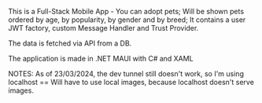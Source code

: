 This is a Full-Stack Mobile App - You can adopt pets; Will be shown pets ordered by age, by popularity, by gender and by breed; It contains a user JWT factory, custom Message Handler and Trust Provider. 

The data is fetched via API from a DB.

The application is made in .NET MAUI with C# and XAML



NOTES:
As of 23/03/2024, the dev tunnel still doesn't work, so I'm using localhost == Will have to use local images, because localhost doesn't serve images.
